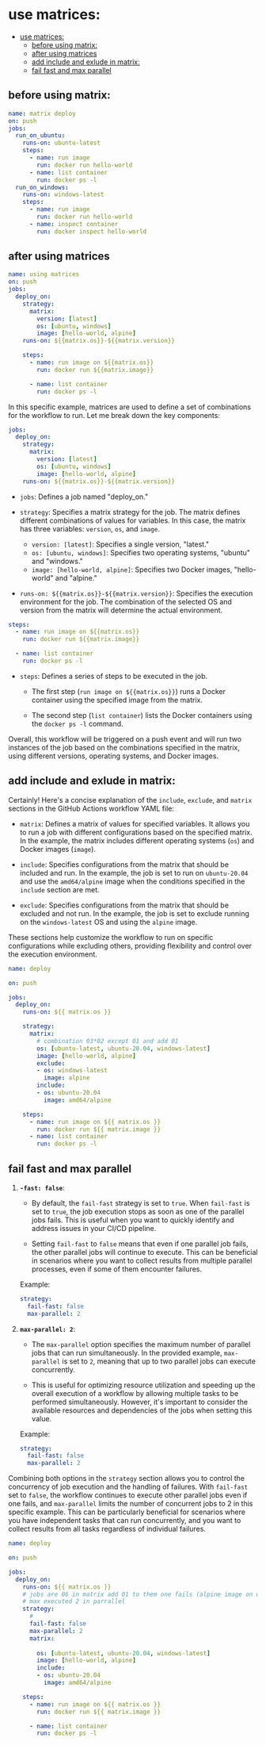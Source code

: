 # use matrices:
- [use matrices:](#use-matrices)
  - [before using matrix:](#before-using-matrix)
  - [after using matrices](#after-using-matrices)
  - [add include and exlude in matrix:](#add-include-and-exlude-in-matrix)
  - [fail fast and max parallel](#fail-fast-and-max-parallel)
## before using matrix:

```yaml
name: matrix deploy
on: push
jobs:
  run_on_ubuntu:
    runs-on: ubuntu-latest
    steps:
      - name: run image
        run: docker run hello-world
      - name: list container
        run: docker ps -l
  run_on_windows:
    runs-on: windows-latest
    steps:
      - name: run image
        run: docker run hello-world
      - name: inspect container
        run: docker inspect hello-world
```
## after using matrices
```yaml
name: using matrices
on: push
jobs:
  deploy_on:
    strategy:
      matrix:
        version: [latest]
        os: [ubuntu, windows]
        image: [hello-world, alpine]
    runs-on: ${{matrix.os}}-${{matrix.version}}

    steps:
      - name: run image on ${{matrix.os}}
        run: docker run ${{matrix.image}}

      - name: list container
        run: docker ps -l
```
In this specific example, matrices are used to define a set of combinations for the workflow to run. Let me break down the key components:

```yaml
jobs:
  deploy_on:
    strategy:
      matrix:
        version: [latest]
        os: [ubuntu, windows]
        image: [hello-world, alpine]
    runs-on: ${{matrix.os}}-${{matrix.version}}
```

- `jobs`: Defines a job named "deploy_on."

- `strategy`: Specifies a matrix strategy for the job. The matrix defines different combinations of values for variables. In this case, the matrix has three variables: `version`, `os`, and `image`.

  - `version: [latest]`: Specifies a single version, "latest."
  - `os: [ubuntu, windows]`: Specifies two operating systems, "ubuntu" and "windows."
  - `image: [hello-world, alpine]`: Specifies two Docker images, "hello-world" and "alpine."

- `runs-on: ${{matrix.os}}-${{matrix.version}}`: Specifies the execution environment for the job. The combination of the selected OS and version from the matrix will determine the actual environment.

```yaml
steps:
  - name: run image on ${{matrix.os}}
    run: docker run ${{matrix.image}}

  - name: list container
    run: docker ps -l
```

- `steps`: Defines a series of steps to be executed in the job.

  - The first step (`run image on ${{matrix.os}}`) runs a Docker container using the specified image from the matrix.

  - The second step (`list container`) lists the Docker containers using the `docker ps -l` command.

Overall, this workflow will be triggered on a push event and will run two instances of the job based on the combinations specified in the matrix, using different versions, operating systems, and Docker images.
## add include and exlude in matrix:
Certainly! Here's a concise explanation of the `include`, `exclude`, and `matrix` sections in the GitHub Actions workflow YAML file:

- `matrix`: Defines a matrix of values for specified variables. It allows you to run a job with different configurations based on the specified matrix. In the example, the matrix includes different operating systems (`os`) and Docker images (`image`).

- `include`: Specifies configurations from the matrix that should be included and run. In the example, the job is set to run on `ubuntu-20.04` and use the `amd64/alpine` image when the conditions specified in the `include` section are met.

- `exclude`: Specifies configurations from the matrix that should be excluded and not run. In the example, the job is set to exclude running on the `windows-latest` OS and using the `alpine` image.

These sections help customize the workflow to run on specific configurations while excluding others, providing flexibility and control over the execution environment.
```yaml
name: deploy

on: push

jobs:
  deploy_on:
    runs-on: ${{ matrix.os }}

    strategy:
      matrix:
        # combination 03*02 except 01 and add 01
        os: [ubuntu-latest, ubuntu-20.04, windows-latest]
        image: [hello-world, alpine]
        exclude:
        - os: windows-latest
          image: alpine
        include:
        - os: ubuntu-20.04
          image: amd64/alpine

    steps:
      - name: run image on ${{ matrix.os }}
        run: docker run ${{ matrix.image }}
      - name: list container
        run: docker ps -l
```
## fail fast and max parallel

1. **`-fast: false`**:
   - By default, the `fail-fast` strategy is set to `true`. When `fail-fast` is set to `true`, the job execution stops as soon as one of the parallel jobs fails. This is useful when you want to quickly identify and address issues in your CI/CD pipeline.

   - Setting `fail-fast` to `false` means that even if one parallel job fails, the other parallel jobs will continue to execute. This can be beneficial in scenarios where you want to collect results from multiple parallel processes, even if some of them encounter failures.

   Example:
   ```yaml
   strategy:
     fail-fast: false
     max-parallel: 2
   ```

2. **`max-parallel: 2`**:
   - The `max-parallel` option specifies the maximum number of parallel jobs that can run simultaneously. In the provided example, `max-parallel` is set to `2`, meaning that up to two parallel jobs can execute concurrently.

   - This is useful for optimizing resource utilization and speeding up the overall execution of a workflow by allowing multiple tasks to be performed simultaneously. However, it's important to consider the available resources and dependencies of the jobs when setting this value.

   Example:
   ```yaml
   strategy:
     fail-fast: false
     max-parallel: 2
   ```

Combining both options in the `strategy` section allows you to control the concurrency of job execution and the handling of failures. With `fail-fast` set to `false`, the workflow continues to execute other parallel jobs even if one fails, and `max-parallel` limits the number of concurrent jobs to 2 in this specific example. This can be particularly beneficial for scenarios where you have independent tasks that can run concurrently, and you want to collect results from all tasks regardless of individual failures.
```yaml
name: deploy

on: push

jobs:
  deploy_on:
    runs-on: ${{ matrix.os }}
    # jobs are 06 in matrix add 01 to them one fails (alpine image on windows)
    # max executed 2 in parrallel
    strategy:
      # 
      fail-fast: false
      max-parallel: 2
      matrix:
 
        os: [ubuntu-latest, ubuntu-20.04, windows-latest]
        image: [hello-world, alpine]
        include:
        - os: ubuntu-20.04
          image: amd64/alpine

    steps:
      - name: run image on ${{ matrix.os }}
        run: docker run ${{ matrix.image }}

      - name: list container
        run: docker ps -l
```